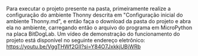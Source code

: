 Para executar o projeto presente na pasta, primeiramente realize a configuração do ambiente Thonny descrita em "Configuração inicial do ambiente Thonny.md", e então faça o download da pasta do projeto e abra ela no ambiente, carregando então o arquivo do programa em MicroPython na placa BitDogLab.
Um vídeo de demonstração do funcionamento do projeto está disponível no seguinte endereço eletrônico:
https://youtu.be/VggTHWf2GlI?si=Y84O7JxkkjUBjWRb
